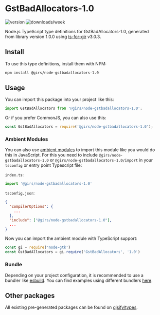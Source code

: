 
# GstBadAllocators-1.0

![version](https://img.shields.io/npm/v/@girs/node-gstbadallocators-1.0)
![downloads/week](https://img.shields.io/npm/dw/@girs/node-gstbadallocators-1.0)


Node.js TypeScript type definitions for GstBadAllocators-1.0, generated from library version 1.0.0 using [ts-for-gir](https://github.com/gjsify/ts-for-gir) v3.0.3.


## Install

To use this type definitions, install them with NPM:
```bash
npm install @girs/node-gstbadallocators-1.0
```

## Usage

You can import this package into your project like this:
```ts
import GstBadAllocators from '@girs/node-gstbadallocators-1.0';
```

Or if you prefer CommonJS, you can also use this:
```ts
const GstBadAllocators = require('@girs/node-gstbadallocators-1.0');
```

### Ambient Modules

You can also use [ambient modules](https://github.com/gjsify/ts-for-gir/tree/main/packages/cli#ambient-modules) to import this module like you would do this in JavaScript.
For this you need to include `@girs/node-gstbadallocators-1.0` or `@girs/node-gstbadallocators-1.0/import` in your `tsconfig` or entry point Typescript file:

`index.ts`:
```ts
import '@girs/node-gstbadallocators-1.0'
```

`tsconfig.json`:
```json
{
  "compilerOptions": {
    ...
  },
  "include": ["@girs/node-gstbadallocators-1.0"],
  ...
}
```

Now you can import the ambient module with TypeScript support: 

```ts
const gi = require('node-gtk')
const GstBadAllocators = gi.require('GstBadAllocators', '1.0')
```


### Bundle

Depending on your project configuration, it is recommended to use a bundler like [esbuild](https://esbuild.github.io/). You can find examples using different bundlers [here](https://github.com/gjsify/ts-for-gir/tree/main/examples).

## Other packages

All existing pre-generated packages can be found on [gjsify/types](https://github.com/gjsify/types).

